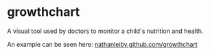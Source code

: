 growthchart
===========

A visual tool used by doctors to monitor a child's nutrition and health.

An example can be seen here:
[nathanleiby.github.com/growthchart](nathanleiby.github.com/growthchart)